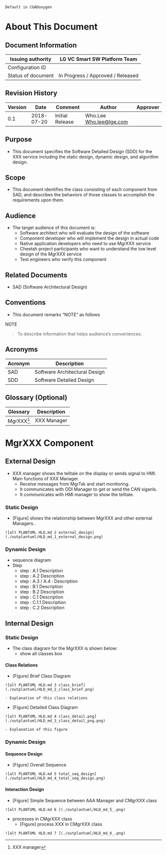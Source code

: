 ```text
Default in CGADoxygen
```

# About This Document
## Document Information


| Issuing authority  | LG VC Smart SW Platform Team      |
| ------------------ | --------------------------------- |
| Configuration ID   |                                   |
| Status of document | In Progress / Approved / Released |

## Revision History
| Version | Date       | Comment         | Author                             | Approver |
| ------- | ---------- | --------------- | ---------------------------------- | -------- |
| 0.1     | 2018-07-20 | Initial Release | Who.Lee <Who.lee@lge.com>          |          |



## Purpose
- This document specifies the Software Detailed Design (SDD) for the XXX service including the static design, dynamic design, and algorithm design.

## Scope
- This document identifies the class consisting of each component from SAD, and describes the behaviors of those classes to accomplish the requirements upon them.

## Audience
- The target audience of this document is:
	- Software architect who will evaluate the design of the software
	- Component developer who will implement the design in actual code
	- Native application developers who need to use MgrXXX service
	- Cheetah project participants who want to understand the low level design of the MgrXXX service
	- Test engineers who verify this component

## Related Documents
- SAD (Software Architectural Design)

## Conventions
- This document remarks “NOTE” as follows

NOTE
> To describe information that helps audience’s conveniences.

## Acronyms
| Acronym | Description                   |
| ------- | ----------------------------- |
| SAD     | Software Architectural Design |
| SDD     | Software Detailed Design      |


## Glossary (Optional)
| Glossary        | Description      |
| --------------- | ---------------- |
| MgrXXX[^1]      | XXX Manager      |

[^1]: XXX manager


# MgrXXX Component
## External Design
- XXX manager shows the telltale on the display or sends signal to HMI.  Main functions of XXX Manager.
	- Receive messages from MgrTsk and start monitoring.
	- It communicates with ODI Manager to get or send the CAN siganls.
	- It communicates with HMI manager to show the telltale.

### Static Design
- [Figure] shows the relationship between MgrXXX and other external Managers..

```
![alt PLANTUML HLD.md 2 external_design](./outplantuml/HLD_md_1_external_design.png)
```


### Dynamic Design
- sequence diagram
- Step
    - step : A.1 Description
    - step : A.2 Description
    - step : A.3 / A.4 : Description
    - step : B.1 Description
    - step : B.2 Description
    - step : C.1 Description
    - step : C.1.1 Description
    - step : C.2 Description



## Internal Design
### Static Design
- The class diagram for the MgrXXX is shown below:
    - show all classes box

#### Class Relations
- [Figure] Brief Class Diagram

```
![alt PLANTUML HLD.md 3 class_brief](./outplantuml/HLD_md_2_class_brief.png)
```

    - Explanation of this class relations

- [Figure] Detailed Class Diagram

```
![alt PLANTUML HLD.md 4 class_detail.png](./outplantuml/HLD_md_3_class_detail_png.png)
```

    - Explanation of this figure


### Dynamic Design

#### Sequence Design
- [Figure] Overall Sequence

```
![alt PLANTUML HLD.md 5 total_seq_design](./outplantuml/HLD_md_4_total_seq_design.png)
```


#### Interaction Design
- [Figure] Simple Sequence between AAA Manager and CMgrXXX class

```
![alt PLANTUML HLD.md 6 ](./outplantuml/HLD_md_5_.png)
```

- processes in CMgrXXX class
	- [Figure] process XXX in CMgrXXX class

```
![alt PLANTUML HLD.md 7 ](./outplantuml/HLD_md_6_.png)
```




